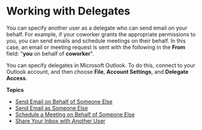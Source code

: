 # Working with Delegates<a name="delegates_overview"></a>

You can specify another user as a delegate who can send email on your behalf\. For example, if your coworker grants the appropriate permissions to you, you can send emails and schedule meetings on their behalf\. In this case, an email or meeting request is sent with the following in the **From** field: "**you** on behalf of **coworker**"\. 

You can specify delegates in Microsoft Outlook\. To do this, connect to your Outlook account, and then choose **File**, **Account Settings**, and **Delegate Access**\.

**Topics**
+ [Send Email on Behalf of Someone Else](send_email_delegate.md)
+ [Send Email as Someone Else](send_email_as.md)
+ [Schedule a Meeting on Behalf of Someone Else](schedule_meeting_delegate.md)
+ [Share Your Inbox with Another User](share_your_inbox.md)